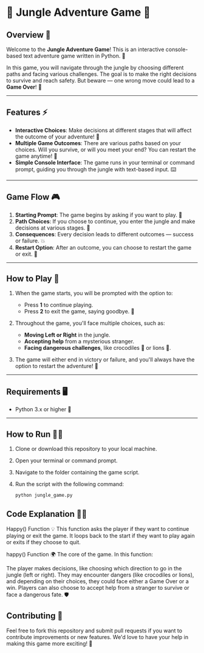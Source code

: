 # 🌿 Jungle Adventure Game 🐾

## Overview 🌟
Welcome to the **Jungle Adventure Game**! This is an interactive console-based text adventure game written in Python. 🌱

In this game, you will navigate through the jungle by choosing different paths and facing various challenges. The goal is to make the right decisions to survive and reach safety. 
But beware — one wrong move could lead to a **Game Over**! 🐍

---

## Features ⚡️
- **Interactive Choices**: Make decisions at different stages that will affect the outcome of your adventure! 🔄
- **Multiple Game Outcomes**: There are various paths based on your choices. Will you survive, or will you meet your end? You can restart the game anytime! 🔄
- **Simple Console Interface**: The game runs in your terminal or command prompt, guiding you through the jungle with text-based input. ⌨️

---

## Game Flow 🎮
1. **Starting Prompt**: The game begins by asking if you want to play. 🎲
2. **Path Choices**: If you choose to continue, you enter the jungle and make decisions at various stages. 🌳
3. **Consequences**: Every decision leads to different outcomes — success or failure. 💥
4. **Restart Option**: After an outcome, you can choose to restart the game or exit. 🔄

---

## How to Play 🚀
1. When the game starts, you will be prompted with the option to:
   - Press **1** to continue playing.
   - Press **2** to exit the game, saying goodbye. 👋
   
2. Throughout the game, you'll face multiple choices, such as:
   - **Moving Left or Right** in the jungle.
   - **Accepting help** from a mysterious stranger.
   - **Facing dangerous challenges**, like crocodiles 🐊 or lions 🦁.
   
3. The game will either end in victory or failure, and you'll always have the option to restart the adventure! 🌟

---

## Requirements 🖥️
- Python 3.x or higher 🐍

---

## How to Run 🏃‍♂️
1. Clone or download this repository to your local machine.
2. Open your terminal or command prompt.
3. Navigate to the folder containing the game script.
4. Run the script with the following command:

   ```bash
   python jungle_game.py
   
## Code Explanation 🧑‍💻
Happy() Function 💡
This function asks the player if they want to continue playing or exit the game. It loops back to the start if they want to play again or exits if they choose to quit.

 happy() Function 🌍
The core of the game. In this function:

The player makes decisions, like choosing which direction to go in the jungle (left or right).
They may encounter dangers (like crocodiles or lions), and depending on their choices, they could face either a Game Over or a win.
Players can also choose to accept help from a stranger to survive or face a dangerous fate. 🛡️

## Contributing 🤝
Feel free to fork this repository and submit pull requests if you want to contribute improvements or new features. We'd love to have your help in making this game more exciting! 🚀


